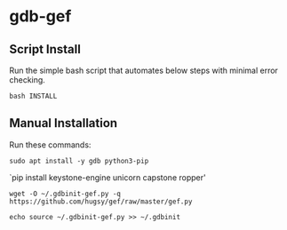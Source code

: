 # gdb-gef

## Script Install
Run the simple bash script that automates below steps with minimal error checking.

`bash INSTALL`

## Manual Installation
Run these commands:

`sudo apt install -y gdb python3-pip`

`pip install keystone-engine unicorn capstone ropper'

`wget -O ~/.gdbinit-gef.py -q https://github.com/hugsy/gef/raw/master/gef.py`

`echo source ~/.gdbinit-gef.py >> ~/.gdbinit`
